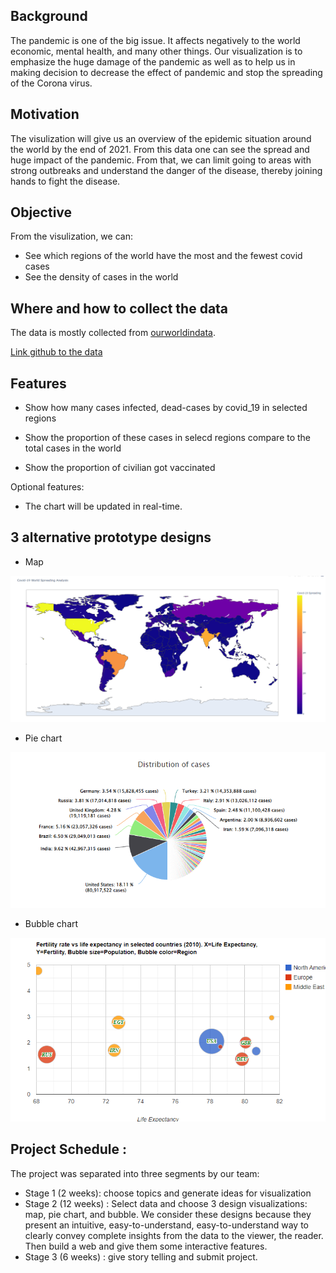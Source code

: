 ## Background

The pandemic is one of the big issue. It affects negatively to the world economic, mental health, and many other things.
Our visualization is to emphasize the huge damage of the pandemic as well as to help us in making decision to decrease the effect of pandemic and stop the spreading of the Corona virus.

## Motivation

The visulization will give us an overview of the epidemic situation around the world by the end of 2021. From this data one can see the spread and huge impact of the pandemic. From that, we can limit going to areas with strong outbreaks and understand the danger of the disease, thereby joining hands to fight the disease.

## Objective

From the visulization, we can:
- See which regions of the world have the most and the fewest covid cases
- See the density of cases in the world

## Where and how to collect the data

The data is mostly collected from [ourworldindata](https://ourworldindata.org/coronavirus).

[Link github to the data](https://github.com/owid/covid-19-data/tree/master/public/data)

## Features

- Show how many cases infected,  dead-cases by covid_19 in selected regions 

- Show the proportion of these cases in selecd regions compare to the total cases in the world

- Show the proportion of civilian got vaccinated 

Optional features:
- The chart will be updated in real-time.

## 3 alternative prototype designs
- Map

<center><img src = "map.png"></center>

- Pie chart

<center><img src = "piechart.png"></center>

- Bubble chart

<center><img src = "bubblechart.png"></center>

## Project Schedule :
The project was separated into three segments by our team:
- Stage 1 (2 weeks): choose topics and generate ideas for visualization
- Stage 2 (12 weeks) : Select data and choose 3 design visualizations: map, pie chart, and bubble. We consider these designs because they present an intuitive, easy-to-understand, easy-to-understand way to clearly convey complete insights from the data to the viewer, the reader. Then build a web and give them some interactive features.
- Stage 3 (6 weeks) : give story telling and submit project.
